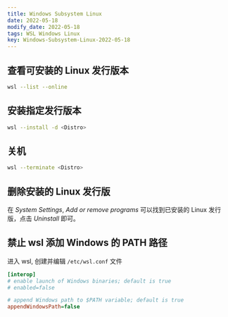 ```yaml
---
title: Windows Subsystem Linux
date: 2022-05-18 
modify_date: 2022-05-18 
tags: WSL Windows Linux
key: Windows-Subsystem-Linux-2022-05-18
---
```


## 查看可安装的 Linux 发行版本

```bash
wsl --list --online
```

## 安装指定发行版本

```bash
wsl --install -d <Distro>
```

## 关机

```bash
wsl --terminate <Distro>
```

<!--more-->

## 删除安装的 Linux 发行版

在 *System Settings*, *Add or remove programs* 可以找到已安装的 Linux 发行版，点击 *Uninstall* 即可。

## 禁止 wsl 添加 Windows 的 PATH 路径

进入 wsl, 创建并编辑 `/etc/wsl.conf` 文件

```ini
[interop]
# enable launch of Windows binaries; default is true
# enabled=false

# append Windows path to $PATH variable; default is true
appendWindowsPath=false
```
